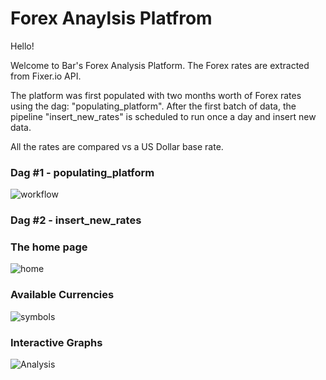 # Forex Anaylsis Platfrom

Hello!

Welcome to Bar's Forex Analysis Platform. The Forex rates are extracted from Fixer.io API.

The platform was first populated with two months worth of Forex rates using the dag: "populating_platform". 
After the first batch of data, the pipeline "insert_new_rates" is scheduled to run once a day and insert new data.

All the rates are compared vs a US Dollar base rate. 

### Dag #1 - populating_platform
![workflow](https://user-images.githubusercontent.com/65648983/209153010-170cfa40-1cc0-4908-9bd6-1f87e6e01eb1.png)

### Dag #2 - insert_new_rates


### The home page
![home](https://user-images.githubusercontent.com/65648983/209152417-dd3d6ad9-1cd4-4425-b26c-6f560913950b.png)


### Available Currencies
![symbols](https://user-images.githubusercontent.com/65648983/209988258-fbde2d07-9627-46b0-96ee-39c5dad45b91.png)


### Interactive Graphs
![Analysis](https://user-images.githubusercontent.com/65648983/209988511-d285aa2b-3fc1-42a0-9c10-ff7ae38da4f1.png)
